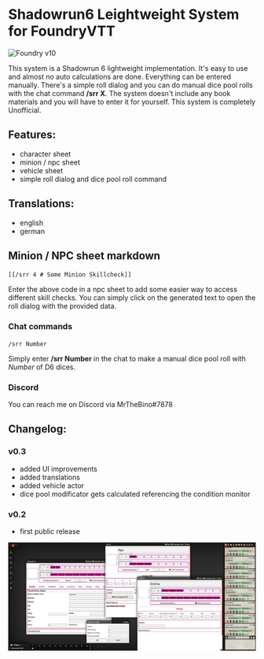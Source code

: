# Shadowrun6 Leightweight System for FoundryVTT

![Foundry v10](https://img.shields.io/badge/foundry-v10-green)

This system is a Shadowrun 6 lightweight implementation. It's easy to use and almost no auto calculations are done. Everything can be entered manually.
There's a simple roll dialog and you can do manual dice pool rolls with the chat command **/srr X**.
The system doesn't include any book materials and you will have to enter it for yourself.
This system is completely Unofficial.

## Features:

* character sheet
* minion / npc sheet
* vehicle sheet
* simple roll dialog and dice pool roll command


## Translations:

* english
* german


## Minion / NPC sheet markdown

    [[/srr 4 # Some Minion Skillcheck]]

Enter the above code in a npc sheet to add some easier way to access different skill checks. You can simply click on the generated text
to open the roll dialog with the provided data.

### Chat commands

    /srr Number

Simply enter **/srr Number** in the chat to make a manual dice pool roll with *Number* of D6 dices.

### Discord

You can reach me on Discord via MrTheBino#7878

## Changelog:

### v0.3

* added UI improvements
* added translations
* added vehicle actor
* dice pool modificator gets calculated referencing the condition monitor

### v0.2

* first public release

![alt text](shadowrun6-lw-0.3.png "Shadowrun 6 Leightweight Reference Image")
